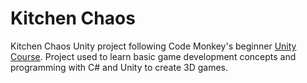 # Kitchen Chaos

Kitchen Chaos Unity project following Code Monkey's beginner [Unity Course](https://unitycodemonkey.com/kitchenchaoscourse.php#finalGamePreview). Project used to learn basic game development concepts and 
programming with C# and Unity to create 3D games.
